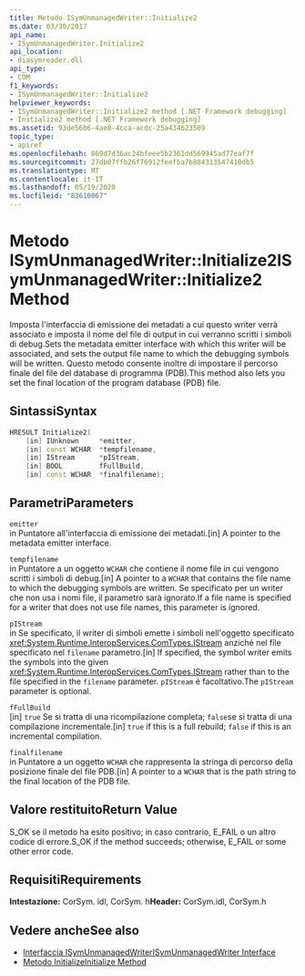 ```yaml
---
title: Metodo ISymUnmanagedWriter::Initialize2
ms.date: 03/30/2017
api_name:
- ISymUnmanagedWriter.Initialize2
api_location:
- diasymreader.dll
api_type:
- COM
f1_keywords:
- ISymUnmanagedWriter::Initialize2
helpviewer_keywords:
- ISymUnmanagedWriter::Initialize2 method [.NET Framework debugging]
- Initialize2 method [.NET Framework debugging]
ms.assetid: 93de56b6-4ae8-4cca-acdc-25a434623509
topic_type:
- apiref
ms.openlocfilehash: 869d7d36ac24bfeee5b2361dd569945ad77eaf7f
ms.sourcegitcommit: 27db07ffb26f76912feefba7b884313547410db5
ms.translationtype: MT
ms.contentlocale: it-IT
ms.lasthandoff: 05/19/2020
ms.locfileid: "83610067"
---
```

# <a name="isymunmanagedwriterinitialize2-method"></a><span data-ttu-id="2a7b3-102">Metodo ISymUnmanagedWriter::Initialize2</span><span class="sxs-lookup"><span data-stu-id="2a7b3-102">ISymUnmanagedWriter::Initialize2 Method</span></span>
<span data-ttu-id="2a7b3-103">Imposta l'interfaccia di emissione dei metadati a cui questo writer verrà associato e imposta il nome del file di output in cui verranno scritti i simboli di debug.</span><span class="sxs-lookup"><span data-stu-id="2a7b3-103">Sets the metadata emitter interface with which this writer will be associated, and sets the output file name to which the debugging symbols will be written.</span></span> <span data-ttu-id="2a7b3-104">Questo metodo consente inoltre di impostare il percorso finale del file del database di programma (PDB).</span><span class="sxs-lookup"><span data-stu-id="2a7b3-104">This method also lets you set the final location of the program database (PDB) file.</span></span>  
  
## <a name="syntax"></a><span data-ttu-id="2a7b3-105">Sintassi</span><span class="sxs-lookup"><span data-stu-id="2a7b3-105">Syntax</span></span>  
  
```cpp  
HRESULT Initialize2(  
    [in] IUnknown     *emitter,  
    [in] const WCHAR  *tempfilename,  
    [in] IStream      *pIStream,  
    [in] BOOL         fFullBuild,  
    [in] const WCHAR  *finalfilename);  
```  
  
## <a name="parameters"></a><span data-ttu-id="2a7b3-106">Parametri</span><span class="sxs-lookup"><span data-stu-id="2a7b3-106">Parameters</span></span>  
 `emitter`  
 <span data-ttu-id="2a7b3-107">in Puntatore all'interfaccia di emissione dei metadati.</span><span class="sxs-lookup"><span data-stu-id="2a7b3-107">[in] A pointer to the metadata emitter interface.</span></span>  
  
 `tempfilename`  
 <span data-ttu-id="2a7b3-108">in Puntatore a un oggetto `WCHAR` che contiene il nome file in cui vengono scritti i simboli di debug.</span><span class="sxs-lookup"><span data-stu-id="2a7b3-108">[in] A pointer to a `WCHAR` that contains the file name to which the debugging symbols are written.</span></span> <span data-ttu-id="2a7b3-109">Se specificato per un writer che non usa i nomi file, il parametro sarà ignorato.</span><span class="sxs-lookup"><span data-stu-id="2a7b3-109">If a file name is specified for a writer that does not use file names, this parameter is ignored.</span></span>  
  
 `pIStream`  
 <span data-ttu-id="2a7b3-110">in Se specificato, il writer di simboli emette i simboli nell'oggetto specificato <xref:System.Runtime.InteropServices.ComTypes.IStream> anziché nel file specificato nel `filename` parametro.</span><span class="sxs-lookup"><span data-stu-id="2a7b3-110">[in] If specified, the symbol writer emits the symbols into the given <xref:System.Runtime.InteropServices.ComTypes.IStream> rather than to the file specified in the `filename` parameter.</span></span> <span data-ttu-id="2a7b3-111">`pIStream` è facoltativo.</span><span class="sxs-lookup"><span data-stu-id="2a7b3-111">The `pIStream` parameter is optional.</span></span>  
  
 `fFullBuild`  
 <span data-ttu-id="2a7b3-112">[in] `true` Se si tratta di una ricompilazione completa; `false`se si tratta di una compilazione incrementale.</span><span class="sxs-lookup"><span data-stu-id="2a7b3-112">[in] `true` if this is a full rebuild; `false` if this is an incremental compilation.</span></span>  
  
 `finalfilename`  
 <span data-ttu-id="2a7b3-113">in Puntatore a un oggetto `WCHAR` che rappresenta la stringa di percorso della posizione finale del file PDB.</span><span class="sxs-lookup"><span data-stu-id="2a7b3-113">[in] A pointer to a `WCHAR` that is the path string to the final location of the PDB file.</span></span>  
  
## <a name="return-value"></a><span data-ttu-id="2a7b3-114">Valore restituito</span><span class="sxs-lookup"><span data-stu-id="2a7b3-114">Return Value</span></span>  
 <span data-ttu-id="2a7b3-115">S_OK se il metodo ha esito positivo; in caso contrario, E_FAIL o un altro codice di errore.</span><span class="sxs-lookup"><span data-stu-id="2a7b3-115">S_OK if the method succeeds; otherwise, E_FAIL or some other error code.</span></span>  
  
## <a name="requirements"></a><span data-ttu-id="2a7b3-116">Requisiti</span><span class="sxs-lookup"><span data-stu-id="2a7b3-116">Requirements</span></span>  
 <span data-ttu-id="2a7b3-117">**Intestazione:** CorSym. idl, CorSym. h</span><span class="sxs-lookup"><span data-stu-id="2a7b3-117">**Header:** CorSym.idl, CorSym.h</span></span>  
  
## <a name="see-also"></a><span data-ttu-id="2a7b3-118">Vedere anche</span><span class="sxs-lookup"><span data-stu-id="2a7b3-118">See also</span></span>

- [<span data-ttu-id="2a7b3-119">Interfaccia ISymUnmanagedWriter</span><span class="sxs-lookup"><span data-stu-id="2a7b3-119">ISymUnmanagedWriter Interface</span></span>](isymunmanagedwriter-interface.md)
- [<span data-ttu-id="2a7b3-120">Metodo Initialize</span><span class="sxs-lookup"><span data-stu-id="2a7b3-120">Initialize Method</span></span>](isymunmanagedwriter-initialize-method.md)
